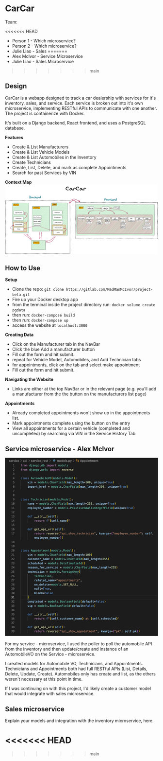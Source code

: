 # CarCar

Team:

<<<<<<< HEAD
* Person 1 - Which microservice?
* Person 2 - Which microservice?
* Julie Liao - Sales
=======
* Alex McIvor - Service Microservice
* Julie Liao - Sales Microservice
>>>>>>> main

## Design

CarCar is a webapp designed to track a car dealership with services for it's inventory, sales, and service. Each service is broken out into it's own microservice, implementing RESTful APIs to communicate with one another. The project is containerize with Docker.

It's built on a Django backend, React frontend, and uses a PostgreSQL database.

**Features**
- Create & List Manufacturers
- Create & List Vehicle Models
- Create & List Automobiles in the Inventory
- Create Technicians
- Create, List, Delete, and mark as complete Appointments
- Search for past Services by VIN


**Context Map**
![context map of the application](/readme_images/CarCar_ContextMap.png)


## How to Use

**Setup**
- Clone the repo: ` git clone https://gitlab.com/MadManMcIvor/project-beta.git `
- Fire up your Docker desktop app
- from the terminal inside the project directory run: `docker volume create pgdata`
- then run: `docker-compose build`
- then run: `docker-compose up`
- access the website at `localhost:3000`

**Creating Data**
- Click on the Manufacturer tab in the NavBar
- Click the blue Add a manufacturer button 
- Fill out the form and hit submit.
- repeat for Vehicle Model, Automobiles, and Add Technician tabs
- for appointments, click on the tab and select make appointment
- Fill out the form and hit submit.

**Navigating the Website**
- Links are either at the top NavBar or in the relevant page (e.g. you'll add a manufacturer from the the button on the manufacturers list page)
  
**Appointments**
- Already completed appointments won't show up in the appointments list.
- Mark appointments complete using the button on the entry 
- View all appointments for a certain vehicle (completed and uncompleted) by searching via VIN in the Service History Tab

## Service microservice - Alex McIvor

![context map of the application](/readme_images/Service_models.png)


For my service - microservice, I used the poller to poll the automobile API from the inventory and then update/create and instance of an AutomobileVO on the Service - microservice. 

I created models for Automobile VO, Technicians, and Appointments. Technicians and Appointments both had full RESTful APIs (List, Details, Delete, Update, Create). Automobiles only has create and list, as the others weren't necessary at this point in time.

If I was continuing on with this project, I'd likely create a customer model that would integrate with sales microservice.


## Sales microservice

Explain your models and integration with the inventory
microservice, here.

<<<<<<< HEAD
=======

>>>>>>> main
